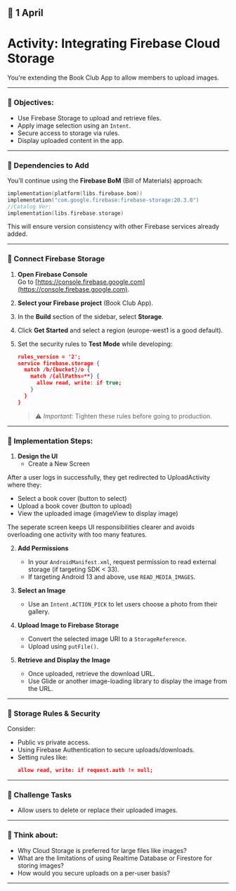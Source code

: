 ## 📅 **1 April**  

# **Activity: Integrating Firebase Cloud Storage**

You're extending the Book Club App to allow members to upload images.

---

### 🧩 Objectives:

- Use Firebase Storage to upload and retrieve files.
- Apply image selection using an `Intent`.
- Secure access to storage via rules.
- Display uploaded content in the app.

---

### 🔧 Dependencies to Add

You’ll continue using the **Firebase BoM** (Bill of Materials) approach:

```kotlin
implementation(platform(libs.firebase.bom))
implementation("com.google.firebase:firebase-storage:20.3.0")
//Catalog Ver:
implementation(libs.firebase.storage)
```

This will ensure version consistency with other Firebase services already added.

---

### 🔌 Connect Firebase Storage

1. **Open Firebase Console**  
   Go to [https://console.firebase.google.com](https://console.firebase.google.com).

2. **Select your Firebase project** (Book Club App).

3. In the **Build** section of the sidebar, select **Storage**.

4. Click **Get Started** and select a region (europe-west1 is a good default).

5. Set the security rules to **Test Mode** while developing:

   ```json
   rules_version = '2';
   service firebase.storage {
     match /b/{bucket}/o {
       match /{allPaths=**} {
         allow read, write: if true;
       }
     }
   }
   ```

   > ⚠️ *Important:* Tighten these rules before going to production.

---

### 🧠 Implementation Steps:

1. **Design the UI**
   - Create a New Screen

After a user logs in successfully, they get redirected to UploadActivity where they:

- Select a book cover (button to select)
- Upload a book cover (button to upload)
- View the uploaded image (imageView to display image)

The seperate screen keeps UI responsibilities clearer and avoids overloading one activity with too many features.

2. **Add Permissions**  
   - In your `AndroidManifest.xml`, request permission to read external storage (if targeting SDK < 33).
   - If targeting Android 13 and above, use `READ_MEDIA_IMAGES`.

3. **Select an Image**  
   - Use an `Intent.ACTION_PICK` to let users choose a photo from their gallery.

4. **Upload Image to Firebase Storage**  
   - Convert the selected image URI to a `StorageReference`.
   - Upload using `putFile()`.

5. **Retrieve and Display the Image**  
   - Once uploaded, retrieve the download URL.
   - Use Glide or another image-loading library to display the image from the URL.

---

### 🔐 Storage Rules & Security

Consider:

- Public vs private access.
- Using Firebase Authentication to secure uploads/downloads.
- Setting rules like:
  ```json
  allow read, write: if request.auth != null;
  ```

---

### 🧪 Challenge Tasks

- Allow users to delete or replace their uploaded images.

---

### 💬 Think about:

- Why Cloud Storage is preferred for large files like images?
- What are the limitations of using Realtime Database or Firestore for storing images?
- How would you secure uploads on a per-user basis?

---
